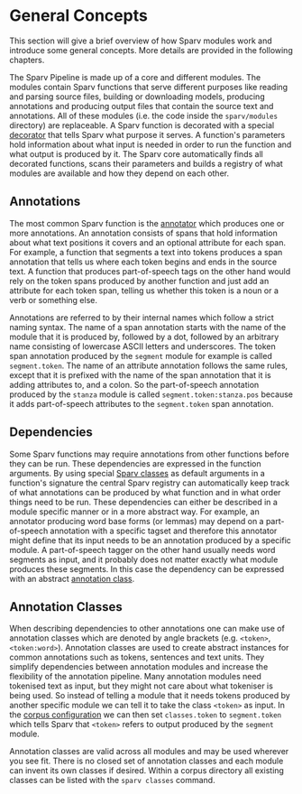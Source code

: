 # General Concepts
This section will give a brief overview of how Sparv modules work and introduce some general concepts. More details are
provided in the following chapters.

The Sparv Pipeline is made up of a core and different modules. The modules contain Sparv functions that
serve different purposes like reading and parsing source files, building or downloading models, producing
annotations and producing output files that contain the source text and annotations. All of these modules (i.e. the
code inside the `sparv/modules` directory) are replaceable. A Sparv function is decorated with a special
[decorator](developers-guide/sparv-decorators) that tells Sparv what purpose it serves. A function's parameters hold
information about what input is needed in order to run the function and what output is produced by it. The Sparv core
automatically finds all decorated functions, scans their parameters and builds a registry of what modules are available
and how they depend on each other.


## Annotations
The most common Sparv function is the [annotator](developers-guide/sparv-decorators#annotator) which produces one or
more annotations. An annotation consists of spans that hold information about what text positions it covers and an
optional attribute for each span. For example, a function that segments a text into tokens produces a span annotation
that tells us where each token begins and ends in the source text. A function that produces part-of-speech tags on the
other hand would rely on the token spans produced by another function and just add an attribute for each token span,
telling us whether this token is a noun or a verb or something else.

Annotations are referred to by their internal names which follow a strict naming syntax. The name of a span annotation
starts with the name of the module that it is produced by, followed by a dot, followed by an arbitrary name consisting
of lowercase ASCII letters and underscores. The token span annotation produced by the `segment` module for example is
called `segment.token`. The name of an attribute annotation follows the same rules, except that it is prefixed with the
name of the span annotation that it is adding attributes to, and a colon. So the part-of-speech annotation produced by
the `stanza` module is called `segment.token:stanza.pos` because it adds part-of-speech attributes to the
`segment.token` span annotation.


## Dependencies
Some Sparv functions may require annotations from other functions before they can be run. These dependencies are
expressed in the function arguments. By using special [Sparv classes](developers-guide/sparv-classes) as default
arguments in a function's signature the central Sparv registry can automatically keep track of what annotations can be
produced by what function and in what order things need to be run. These dependencies can either be described in a
module specific manner or in a more abstract way. For example, an annotator producing word base forms (or lemmas) may
depend on a part-of-speech annotation with a specific tagset and therefore this annotator might define that its input
needs to be an annotation produced by a specific module. A part-of-speech tagger on the other hand usually needs word
segments as input, and it probably does not matter exactly what module produces these segments. In this case the
dependency can be expressed with an abstract [annotation class](#annotation-classes).


## Annotation Classes
When describing dependencies to other annotations one can make use of annotation classes which are denoted by angle
brackets (e.g. `<token>`, `<token:word>`). Annotation classes are used to create abstract instances for common
annotations such as tokens, sentences and text units. They simplify dependencies between annotation modules and increase
the flexibility of the annotation pipeline. Many annotation modules need tokenised text as input, but they might not
care about what tokeniser is being used. So instead of telling a module that it needs tokens produced by another
specific module we can tell it to take the class `<token>` as input. In the [corpus
configuration](user-manual/corpus-configuration.md) we can then set `classes.token` to `segment.token` which tells Sparv
that `<token>` refers to output produced by the `segment` module.

Annotation classes are valid across all modules and may be used wherever you see fit. There is no closed set of
annotation classes and each module can invent its own classes if desired. Within a corpus directory all existing classes
can be listed with the `sparv classes` command.
